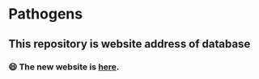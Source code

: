 # Pathogens
## This repository is website address of database
### :smile: The new website is [here](https://c2a0bf1.r38.cpolar.top/auth).
